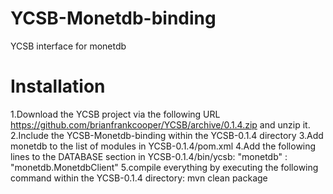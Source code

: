 # YCSB-Monetdb-binding
YCSB interface for monetdb
# Installation
1.Download the YCSB project via the following URL https://github.com/brianfrankcooper/YCSB/archive/0.1.4.zip and unzip it.
2.Include the YCSB-Monetdb-binding within the YCSB-0.1.4 directory
3.Add monetdb to the list of modules in YCSB-0.1.4/pom.xml
4.Add the following lines to the DATABASE section in YCSB-0.1.4/bin/ycsb: "monetdb" : "monetdb.MonetdbClient"
5.compile everything by executing the following command within the YCSB-0.1.4 directory: mvn clean package
